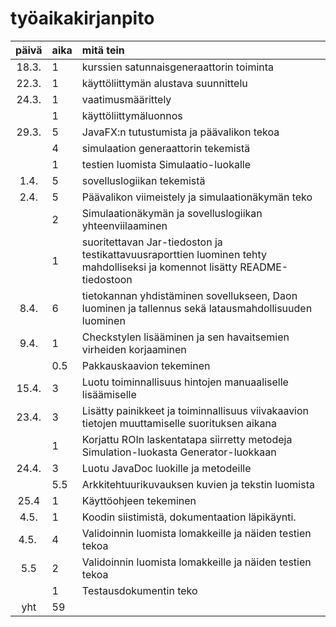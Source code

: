 # työaikakirjanpito

| päivä | aika	| mitä tein  					|
| :----:|:------| :-----					|
| 18.3.	| 1	| kurssien satunnaisgeneraattorin toiminta 	|	
| 22.3. | 1	| käyttöliittymän alustava suunnittelu 		|
| 24.3. | 1	| vaatimusmäärittely 				|
|	| 1	| käyttöliittymäluonnos 			|
| 29.3.	| 5	| JavaFX:n tutustumista ja päävalikon tekoa	|
|   	| 4	| simulaation generaattorin tekemistä		|
|   	| 1	| testien luomista Simulaatio-luokalle		|
| 1.4.	| 5	| sovelluslogiikan tekemistä		|
| 2.4.	| 5	| Päävalikon viimeistely ja simulaationäkymän teko		|
|	| 2	| Simulaationäkymän ja sovelluslogiikan yhteenviilaaminen	|
|   	| 1	| suoritettavan Jar-tiedoston ja testikattavuusraporttien luominen tehty mahdolliseksi ja komennot lisätty README-tiedostoon	|	
| 8.4.  | 6     | tietokannan yhdistäminen sovellukseen, Daon luominen ja tallennus sekä latausmahdollisuuden luominen |  
| 9.4.  | 1     | Checkstylen lisääminen ja sen havaitsemien virheiden korjaaminen |
|       | 0.5   | Pakkauskaavion tekeminen      |
| 15.4.	| 3	| Luotu toiminnallisuus hintojen manuaaliselle lisäämiselle	|
| 23.4.	| 3	| Lisätty painikkeet ja toiminnallisuus viivakaavion tietojen muuttamiselle suorituksen aikana	|
|	| 1	| Korjattu ROIn laskentatapa siirretty metodeja Simulation-luokasta Generator-luokkaan	|	
| 24.4. | 3     | Luotu JavaDoc luokille ja metodeille  |
|       | 5.5   |  Arkkitehtuurikuvauksen kuvien ja tekstin luomista        |
| 25.4  | 1     | Käyttöohjeen tekeminen |
| 4.5.  | 1     | Koodin siistimistä, dokumentaation läpikäynti. |
| 4.5.  | 4     | Validoinnin luomista lomakkeille ja näiden testien tekoa |
| 5.5   | 2     | Validoinnin luomista lomakkeille ja näiden testien tekoa |
|       | 1     | Testausdokumentin teko      |
| yht   | 59	|						| 

